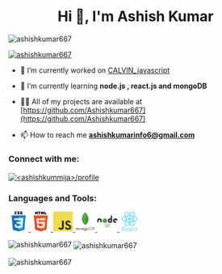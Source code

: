 <h1 align="center">Hi 👋, I'm Ashish Kumar</h1>
<p align="left"> <img src="https://komarev.com/ghpvc/?username=ashishkumar667&label=Profile%20views&color=0e75b6&style=flat" alt="ashishkumar667" /> </p>

<p align="left"> <a href="https://github.com/ryo-ma/github-profile-trophy"><img src="https://github-profile-trophy.vercel.app/?username=ashishkumar667" alt="ashishkumar667" /></a> </p>

- 🔭 I’m currently worked on [CALVIN_javascript](https://github.com/Ashishkumar667/CALVIN_javascript)

- 🌱 I’m currently learning **node.js , react.js and mongoDB**

- 👨‍💻 All of my projects are available at [https://github.com/Ashishkumar667](https://github.com/Ashishkumar667)

- 📫 How to reach me **ashishkumarinfo6@gmail.com**

<h3 align="left">Connect with me:</h3>
<p align="left">
<a href="https://www.geeksforgeeks.org/user/ashishkummija/" target="_blank"><img align="center" src="https://raw.githubusercontent.com/rahuldkjain/github-profile-readme-generator/master/src/images/icons/Social/geeks-for-geeks.svg" alt="<ashishkummija>/profile" height="30" width="40" /></a>
</p>

<h3 align="left">Languages and Tools:</h3>
<p align="left"> <a href="https://www.w3schools.com/css/" target="_blank" rel="noreferrer"> <img src="https://raw.githubusercontent.com/devicons/devicon/master/icons/css3/css3-original-wordmark.svg" alt="css3" width="40" height="40"/> </a> <a href="https://www.w3.org/html/" target="_blank" rel="noreferrer"> <img src="https://raw.githubusercontent.com/devicons/devicon/master/icons/html5/html5-original-wordmark.svg" alt="html5" width="40" height="40"/> </a> <a href="https://developer.mozilla.org/en-US/docs/Web/JavaScript" target="_blank" rel="noreferrer"> <img src="https://raw.githubusercontent.com/devicons/devicon/master/icons/javascript/javascript-original.svg" alt="javascript" width="40" height="40"/> </a> <a href="https://www.mongodb.com/" target="_blank" rel="noreferrer"> <img src="https://raw.githubusercontent.com/devicons/devicon/master/icons/mongodb/mongodb-original-wordmark.svg" alt="mongodb" width="40" height="40"/> </a> <a href="https://nodejs.org" target="_blank" rel="noreferrer"> <img src="https://raw.githubusercontent.com/devicons/devicon/master/icons/nodejs/nodejs-original-wordmark.svg" alt="nodejs" width="40" height="40"/> </a> <a href="https://reactjs.org/" target="_blank" rel="noreferrer"> <img src="https://raw.githubusercontent.com/devicons/devicon/master/icons/react/react-original-wordmark.svg" alt="react" width="40" height="40"/> </a> </p>

<p><img align="left" src="https://github-readme-stats.vercel.app/api/top-langs?username=ashishkumar667&show_icons=true&locale=en&layout=compact" alt="ashishkumar667" /></p>

<p>&nbsp;<img align="center" src="https://github-readme-stats.vercel.app/api?username=ashishkumar667&show_icons=true&locale=en" alt="ashishkumar667" /></p>

<p><img align="center" src="https://github-readme-streak-stats.herokuapp.com/?user=ashishkumar667&" alt="ashishkumar667" /></p>

